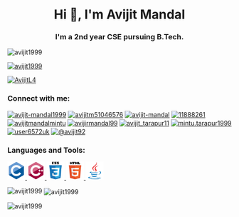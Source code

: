 <h1 align="center">Hi 👋, I'm Avijit Mandal</h1>
<h3 align="center">I'm a 2nd  year CSE pursuing B.Tech.</h3>

<p align="left"> <img src="https://komarev.com/ghpvc/?username=avijit1999&label=Profile%20views&color=0e75b6&style=flat" alt="avijit1999" /> </p>

<p align="left"> <a href="https://github.com/ryo-ma/github-profile-trophy"><img src="https://github-profile-trophy.vercel.app/?username=avijit1999" alt="avijit1999" /></a> </p>

<p align="left"> <a href="https://https://twitter.com/AvijitL4" target="blank"><img src="https://img.shields.io/twitter/follow/avijitm51046576?logo=twitter&style=for-the-badge" alt="AvijitL4" /></a> </p>
<h3 align="left">Connect with me:</h3>
<p align="left">
<a href="https://codepen.io/avijit-mandal1999" target="blank"><img align="center" src="https://cdn.jsdelivr.net/npm/simple-icons@3.0.1/icons/codepen.svg" alt="avijit-mandal1999" height="30" width="40" /></a>
<a href="https://twitter.com/avijitm51046576" target="blank"><img align="center" src="https://cdn.jsdelivr.net/npm/simple-icons@3.0.1/icons/twitter.svg" alt="avijitm51046576" height="30" width="40" /></a>
<a href="https://linkedin.com/in/avijit-mandal" target="blank"><img align="center" src="https://cdn.jsdelivr.net/npm/simple-icons@3.0.1/icons/linkedin.svg" alt="avijit-mandal" height="30" width="40" /></a>
<a href="https://stackoverflow.com/users/11888261" target="blank"><img align="center" src="https://cdn.jsdelivr.net/npm/simple-icons@3.0.1/icons/stackoverflow.svg" alt="11888261" height="30" width="40" /></a>
<a href="https://kaggle.com/avijitmandalmintu" target="blank"><img align="center" src="https://cdn.jsdelivr.net/npm/simple-icons@3.0.1/icons/kaggle.svg" alt="avijitmandalmintu" height="30" width="40" /></a>
<a href="https://www.codechef.com/users/avijirmandal99" target="blank"><img align="center" src="https://cdn.jsdelivr.net/npm/simple-icons@3.1.0/icons/codechef.svg" alt="avijirmandal99" height="30" width="40" /></a>
<a href="https://www.hackerrank.com/avijit_tarapur11" target="blank"><img align="center" src="https://cdn.jsdelivr.net/npm/simple-icons@3.0.1/icons/hackerrank.svg" alt="avijit_tarapur11" height="30" width="40" /></a>
<a href="https://codeforces.com/profile/mintu.tarapur1999" target="blank"><img align="center" src="https://cdn.jsdelivr.net/npm/simple-icons@3.0.1/icons/codeforces.svg" alt="mintu.tarapur1999" height="30" width="40" /></a>
<a href="https://www.leetcode.com/user6572uk" target="blank"><img align="center" src="https://cdn.jsdelivr.net/npm/simple-icons@3.0.1/icons/leetcode.svg" alt="user6572uk" height="30" width="40" /></a>
<a href="https://www.hackerearth.com/@avijit92" target="blank"><img align="center" src="https://cdn.jsdelivr.net/npm/simple-icons@3.0.1/icons/hackerearth.svg" alt="@avijit92" height="30" width="40" /></a>
</p>

<h3 align="left">Languages and Tools:</h3>
<p align="left"> <a href="https://www.cprogramming.com/" target="_blank"> <img src="https://raw.githubusercontent.com/devicons/devicon/master/icons/c/c-original.svg" alt="c" width="40" height="40"/> </a> <a href="https://www.w3schools.com/cpp/" target="_blank"> <img src="https://raw.githubusercontent.com/devicons/devicon/master/icons/cplusplus/cplusplus-original.svg" alt="cplusplus" width="40" height="40"/> </a> <a href="https://www.w3schools.com/css/" target="_blank"> <img src="https://raw.githubusercontent.com/devicons/devicon/master/icons/css3/css3-original-wordmark.svg" alt="css3" width="40" height="40"/> </a> <a href="https://www.w3.org/html/" target="_blank"> <img src="https://raw.githubusercontent.com/devicons/devicon/master/icons/html5/html5-original-wordmark.svg" alt="html5" width="40" height="40"/> </a> <a href="https://www.java.com" target="_blank"> <img src="https://raw.githubusercontent.com/devicons/devicon/master/icons/java/java-original.svg" alt="java" width="40" height="40"/> </a> </p>

<p><img align="left" src="https://github-readme-stats.vercel.app/api/top-langs?username=avijit1999&show_icons=true&locale=en&layout=compact" alt="avijit1999" /></p>

<p>&nbsp;<img align="center" src="https://github-readme-stats.vercel.app/api?username=avijit1999&show_icons=true&locale=en" alt="avijit1999" /></p>

<p><img align="center" src="https://github-readme-streak-stats.herokuapp.com/?user=avijit1999&" alt="avijit1999" /></p>

